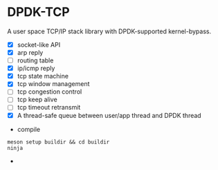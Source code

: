 # DPDK-TCP

A user space TCP/IP stack library with DPDK-supported kernel-bypass.

* [x] socket-like API
* [x] arp reply
* [ ] routing table
* [x] ip/icmp reply
* [x] tcp state machine
* [x] tcp window management
* [ ] tcp congestion control
* [ ] tcp keep alive
* [ ] tcp timeout retransmit
* [x] A thread-safe queue between user/app thread and DPDK thread  

* compile
```shell
meson setup buildir && cd buildir
ninja
```
* 